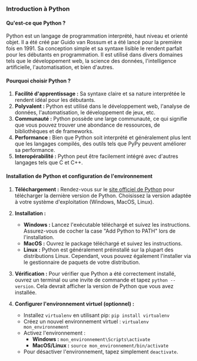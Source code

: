 ### **Introduction à Python**

#### **Qu'est-ce que Python ?**
Python est un langage de programmation interprété, haut niveau et orienté objet. Il a été créé par Guido van Rossum et a été lancé pour la première fois en 1991. Sa conception simple et sa syntaxe lisible le rendent parfait pour les débutants en programmation. Il est utilisé dans divers domaines tels que le développement web, la science des données, l'intelligence artificielle, l'automatisation, et bien d'autres.

#### **Pourquoi choisir Python ?**
1. **Facilité d'apprentissage :** Sa syntaxe claire et sa nature interprétée le rendent idéal pour les débutants.
2. **Polyvalent :** Python est utilisé dans le développement web, l'analyse de données, l'automatisation, le développement de jeux, etc.
3. **Communauté :** Python possède une large communauté, ce qui signifie que vous pouvez trouver une abondance de ressources, de bibliothèques et de frameworks.
4. **Performance :** Bien que Python soit interprété et généralement plus lent que les langages compilés, des outils tels que PyPy peuvent améliorer sa performance.
5. **Interopérabilité :** Python peut être facilement intégré avec d'autres langages tels que C et C++.

#### **Installation de Python et configuration de l'environnement**

1. **Téléchargement :** Rendez-vous sur le [site officiel de Python](https://www.python.org/downloads/) pour télécharger la dernière version de Python. Choisissez la version adaptée à votre système d'exploitation (Windows, MacOS, Linux).

2. **Installation :**
    - **Windows :** Lancez l'exécutable téléchargé et suivez les instructions. Assurez-vous de cocher la case "Add Python to PATH" lors de l'installation.
    - **MacOS :** Ouvrez le package téléchargé et suivez les instructions.
    - **Linux :** Python est généralement préinstallé sur la plupart des distributions Linux. Cependant, vous pouvez également l'installer via le gestionnaire de paquets de votre distribution.

3. **Vérification :** Pour vérifier que Python a été correctement installé, ouvrez un terminal ou une invite de commande et tapez `python --version`. Cela devrait afficher la version de Python que vous avez installée.

4. **Configurer l'environnement virtuel (optionnel) :** 
    - Installez `virtualenv` en utilisant pip: `pip install virtualenv`
    - Créez un nouvel environnement virtuel : `virtualenv mon_environnement`
    - Activez l'environnement : 
        - **Windows :** `mon_environnement\Scripts\activate`
        - **MacOS/Linux :** `source mon_environnement/bin/activate`
    - Pour désactiver l'environnement, tapez simplement `deactivate`.

 